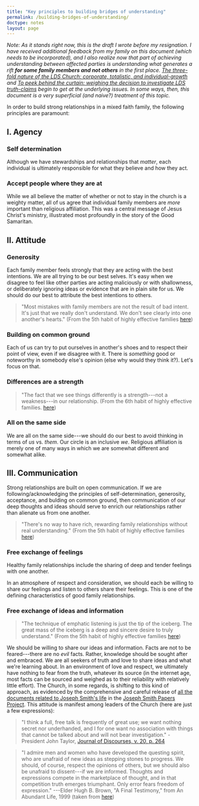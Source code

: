```yaml
---
title: "Key principles to building bridges of understanding"
permalink: /building-bridges-of-understanding/
doctype: notes
layout: page
---
```


*Note: As it stands right now, this is the draft I wrote before my resignation.  I have received additional feedback from my family on this document (which needs to be incorporated), and I also realize now that part of achieving understanding between affected parties is understanding what generates a rift **for some family members and not others** in the first place.  [The three-fold nature of the LDS Church: corporate, totalistic, and individual-growth](https://mormonbandwagon.com/bwv549/three-fold-nature-lds-church-corporate-totalistic-individual-growth/) and [To peek behind the curtain: weighing the decision to investigate LDS truth-claims](https://mormonbandwagon.com/bwv549/to-peak-behind-the-curtain/) begin to get at the underlying issues.  In some ways, then, this document is a very superficial (and naive?) treatment of this topic.*

In order to build strong relationships in a mixed faith family, the following principles are paramount:

## I. Agency

### Self determination

Although we have stewardships and relationships that *matter*, each individual is ultimately responsible for what they believe and how they act.

### Accept people where they are at

While we all believe the matter of whether or not to stay in the church is a weighty matter, all of us agree that individual family members are *more* important than religious affiliation.  This was a central message of Jesus Christ's ministry, illustrated most profoundly in the story of the Good Samaritan.

## II. Attitude

### Generosity

Each family member feels strongly that they are acting with the best intentions.  We are all trying to be our best selves.  It's easy when we disagree to feel like other parties are acting maliciously or with shallowness, or deliberately ignoring ideas or evidence that are in plain site for us.  We should do our best to attribute the best intentions to others.

> "Most mistakes with family members are not the result of bad intent.  It's just that we really don't understand.  We don't see clearly into one another's hearts." (From the 5th habit of highly effective families [here](http://www.slideshare.net/mohitsingla/seven-habits-of-highly-effective-families/#32))

### Building on common ground

Each of us can try to put ourselves in another's shoes and to respect their point of view, even if we disagree with it.  There is *something* good or noteworthy in somebody else's opinion (else why would they think it?).  Let's focus on that.

### Differences are a strength

> "The fact that we see things differently is a strength---not a weakness---in our relationship. (From the 6th habit of highly effective families. [here](http://www.slideshare.net/mohitsingla/seven-habits-of-highly-effective-families/#38))

### All on the same side

We are all on the same side---we should do our best to avoid thinking in terms of *us* vs. *them*.  Our circle is an inclusive *we*.  Religious affiliation is merely one of many ways in which we are somewhat different and somewhat alike.

## III. Communication

Strong relationships are built on open communication.  If we are following/acknowledging the principles of self-determination, generosity, acceptance, and bulding on common ground, then communication of our deep thoughts and ideas should serve to enrich our relationships rather than alienate us from one another.

> "There's no way to have rich, rewarding family relationships without real understanding." (From the 5th habit of highly effective families [here](http://www.slideshare.net/mohitsingla/seven-habits-of-highly-effective-families/#31))

### Free exchange of feelings

Healthy family relationships include the sharing of deep and tender feelings with one another.

In an atmosphere of respect and consideration, we should each be willing to share our feelings and listen to others share their feelings.  This is one of the defining characteristics of good family relationships.

### Free exchange of ideas and information

> "The technique of emphatic listening is just the tip of the iceberg.  The great mass of the iceberg is a deep and sincere desire to truly understand."  (From the 5th habit of highly effective families [here](http://www.slideshare.net/mohitsingla/seven-habits-of-highly-effective-families/#35))

We should be willing to share our ideas and information.  Facts are not to be feared---there are no *evil* facts.  Rather, knowledge should be sought after and embraced.  We are all seekers of truth and love to share ideas and what we're learning about.  In an environment of love and respect, we ultimately have nothing to fear from the truth, whatever its source (in the internet age, most facts can be sourced and weighed as to their reliability with relatively little effort).  The Church, in some regards, is shifting to this kind of approach, as evidenced by the comprehensive and careful release of [all the documents related to Joseph Smith's life](http://josephsmithpapers.org/faq) in the [Joseph Smith Papers Project](http://josephsmithpapers.org/).  This attitude is manifest among leaders of the Church (here are just a few expressions):

> "I think a full, free talk is frequently of great use; we want nothing secret nor underhanded, and I for one want no association with things that cannot be talked about and will not bear investigation." - President John Taylor, [Journal of Discourses, v. 20, p. 264](http://jod.mrm.org/20/256)

> "I admire men and women who have developed the questing spirit, who are unafraid of new ideas as stepping stones to progress. We should, of course, respect the opinions of others, but we should also be unafraid to dissent---if we are informed. Thoughts and expressions compete in the marketplace of thought, and in that competition truth emerges triumphant. Only error fears freedom of expression." ---Elder Hugh B. Brown, "A Final Testimony," from An Abundant Life, 1999 (taken from [here](http://ldsthoughtfulquotes.blogspot.com/2014/01/i-admire-men-and-women-who-have.html))
